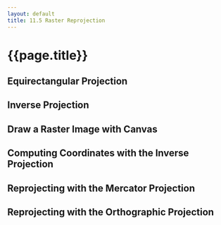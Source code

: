 ```yaml
---
layout: default
title: 11.5 Raster Reprojection
---
```


<!-- Include the TopoJSON library and the CSS styles -->
<script src="{{site.baseurl}}/assets/js/lib/topojson.js"></script>
<link rel="stylesheet" type="text/css" href="{{site.baseurl}}/chapter11/maps.css">


<h1 class="section-title">{{page.title}}</h1>

<h2 class="section-subtitle">Equirectangular Projection</h2>

<div id="map-equirectangular"></div>

<script>
    d3.json('{{site.baseurl}}/chapter11/data/land.json', function(error, data) {

        if (error) { return error; }

        var width = 600,
            height = 300;

        var geojson = topojson.feature(data, data.objects.ne_50m_land);

        // Create and configure an instance of the Mercator projection
        var equirectangular = d3.geo.equirectangular()
            .scale(width / (2 * Math.PI))
            .translate([width / 2, height / 2]);

        // Create and configure the geographic path generator
        var path = d3.geo.path()
            .projection(equirectangular);

        var div = d3.select('#map-equirectangular'),
            svg = div.append('svg')
                .attr('width', width)
                .attr('height', height);

        // Globe
        svg.append('path').datum({type: 'Sphere'})
            .attr('class', 'globe')
            .attr('d', path);

        // Features
        svg.append('path').datum(geojson)
            .attr('class', 'land')
            .attr('d', path);
    });
</script>


<h2 class="section-subtitle">Inverse Projection</h2>

<div id="map-equirectangular-inverse"></div>


<script>
    d3.json('{{site.baseurl}}/chapter11/data/land.json', function(error, data) {

        if (error) { return error; }

        var width = 600,
            height = 300;

        var geojson = topojson.feature(data, data.objects.ne_50m_land);

        // Create and configure an instance of the Mercator projection
        var equirectangular = d3.geo.equirectangular()
            .scale(width / (2 * Math.PI))
            .translate([width / 2, height / 2]);

        // Create and configure the geographic path generator
        var path = d3.geo.path()
            .projection(equirectangular);

        var div = d3.select('#map-equirectangular-inverse'),
            svg = div.append('svg')
                .attr('width', width)
                .attr('height', height);

        // Globe
        svg.append('path').datum({type: 'Sphere'})
            .attr('class', 'globe')
            .attr('d', path);

        // Features
        svg.append('path').datum(geojson)
            .attr('class', 'land')
            .attr('d', path);

        var rect = svg.append('rect')
            .attr('width', width)
            .attr('height', height)
            .attr('fill-opacity', 0);

        var vLine = svg.append('line')
            .attr('x0', -5)
            .attr('x1', -5)
            .attr('y0',  0)
            .attr('y1',  height)
            .attr('class', 'guide');

        var hLine = svg.append('line')
            .attr('x1', 0)
            .attr('x2', width)
            .attr('y1', -5)
            .attr('y2', -5)
            .attr('class', 'guide');

        var coordLabel = svg.append('text')
            .text('')
            .attr('class', 'guide-label');

        var fmt = d3.format('+.1f');

        rect
            .on('mousemove', function() {

                var pos = d3.mouse(this),
                    coords = equirectangular.invert(pos);

                // Update the position of the guides
                vLine.attr('x1', pos[0]).attr('x2', pos[0]);
                hLine.attr('y1', pos[1]).attr('y2', pos[1]);

                coordLabel
                    .attr('x', pos[0] + 5)
                    .attr('y', pos[1] - 5)
                    .text(fmt(coords[0]) + ', ' + fmt(coords[1]));
            })
            .on('mouseout', function() {
                vLine
                    .attr('x1', -5)
                    .attr('x2', -5);
                hLine
                    .attr('y1', -5)
                    .attr('y2', -5);
                coordLabel
                    .attr('x', -5)
                    .attr('y', -5);
            });
    });
</script>

<h2 class="section-subtitle">Draw a Raster Image with Canvas</h2>

<div id="canvas-image"></div>

<script>
    (function() {
        // Canvas element width and height
        var width = 600,
            height = 300;

        // Append the canvas element to the container div
        var div = d3.select('#canvas-image'),
            canvas = div.append('canvas')
                .attr('width', width)
                .attr('height', height);

        // Get the 2D context of the canvas instance
        var context = canvas.node().getContext('2d');

        // Create the image element
        var image = new Image;
        image.onload = onLoad;
        image.src = '{{site.baseurl}}/chapter11/data/world.jpg';

        // Copy the image to the canvas context
        function onLoad() {
            context.drawImage(image, 0, 0, image.width, image.height, 0, 0, width, height);
        }
    })();
</script>


<h2 class="section-subtitle">Computing Coordinates with the Inverse Projection</h2>

<div id="canvas-image-inv"></div>

<script>
    (function() {
        var width = 600,
            height = 300;

        var div = d3.select('#canvas-image-inv'),
            canvas = div.append('canvas')
                .attr('width', width)
                .attr('height', height);

        var context = canvas.node().getContext('2d');

        // Create the image element
        var image = new Image;
        image.onload = onLoad;
        image.src = '{{site.baseurl}}/chapter11/data/world.jpg';

        // Projection
        var equirectangular = d3.geo.equirectangular()
            .scale(width / (2 * Math.PI))
            .translate([width / 2, height / 2]);

        var fmt = d3.format('+.2f');

        // Copy the image to the canvas context
        function onLoad() {
            context.drawImage(image, 0, 0, image.width, image.height, 0, 0, width, height);
        }

        // Add an event listener for the mousemove event
        canvas.on('mousemove', function(d) {
            var pos = d3.mouse(this),
                coords = equirectangular.invert(pos),
                label = [fmt(coords[0]), fmt(coords[1])].join(', ');

            context.clearRect(2, 2, 90, 14);
            context.fillText(label, 4, 12);
        });

    })();
</script>


<h2 class="section-subtitle">Reprojecting with the Mercator Projection</h2>

<div id="reprojection-mercator"></div>

<script>
    (function() {
        // Canvas dimensions
        var width = 600, height = 300;

        // Append the canvas element and set its dimension
        var div = d3.select('#reprojection-mercator'),
            canvas = div.append('canvas')
                .attr('width', width)
                .attr('height', height);

        // Get the canvas 2D context
        var context = canvas.node().getContext('2d');

        // Create and configure the Equirectancular projection
        var equirectangular = d3.geo.equirectangular()
            .scale(width / (2 * Math.PI))
            .translate([width / 2, height / 2]);

        // Create and configure the Mercator projection
        var mercator = d3.geo.mercator()
            .scale(height / (2 * Math.PI))
            .translate([width / 2, height / 2]);

        // Create and load the image
        var image = new Image(width, height);
        image.onload = onLoad;
        image.src = '{{site.baseurl}}/chapter11/data/world.jpg';

        // Invoked when the image is fully loades
        function onLoad() {

            // Draw the image using the entire canvas
            context.drawImage(image, 0, 0, image.width, image.height);

            // Retrieve the source image data as an array
            var sourceData = context.getImageData(0, 0, image.width, image.height).data;

            // Create a new target image element and retrieve its data array
            var target = context.createImageData(image.width, image.height),
                targetData = target.data;

            // Iterate through the pixels of the canvas area
            for (var x = 0, w = image.width; x < w; x += 1) {
                for (var y = 0, h = image.height; y < h; y += 1) {

                    // Compute the latitude and longitude corresponding to the
                    // current row and column in the target projection
                    var coords = mercator.invert([x, y]);

                    // Variables to store the target and source index in the
                    // data array
                    var targetIndex,
                        sourceIndex,
                        pixels;

                    if ((!isNaN(coords[0])) && (!isNaN(coords[1]))) {

                        pixels = equirectangular(coords);

                        sourceIndex = 4 * (Math.floor(pixels[0]) + w * Math.floor(pixels[1]));
                        sourceIndex = sourceIndex - (sourceIndex % 4);

                        targetIndex = 4 * (x + w * y);
                        targetIndex = targetIndex - (targetIndex % 4);

                        targetData[targetIndex]     = sourceData[sourceIndex];
                        targetData[targetIndex + 1] = sourceData[sourceIndex + 1];
                        targetData[targetIndex + 2] = sourceData[sourceIndex + 2];
                        targetData[targetIndex + 3] = sourceData[sourceIndex + 3];
                    }
                }
            }

            context.clearRect(0, 0, image.width, image.height);
            context.putImageData(target, 0, 0);
        }

    })();
</script>

<h2 class="section-subtitle">Reprojecting with the Orthographic Projection</h2>

<div id="canvas-image-orthographic"></div>

<script>
    (function() {
        var width = 600,
            height = 300;

        var div = d3.select('#canvas-image-orthographic'),
            canvas = div.append('canvas')
                .attr('width', width)
                .attr('height', height);

        var context = canvas.node().getContext('2d');

        // Create and configure the Equirectangular projection
        var equirectangular = d3.geo.equirectangular()
            .scale(width / (2 * Math.PI))
            .translate([width / 2, height / 2]);

        // Create and configure the Orthographic projection
        var orthographic = d3.geo.orthographic()
            .scale(Math.sqrt(2) * height / Math.PI)
            .translate([width / 2, height / 2])
            .clipAngle(90);

        // Create the image element
        var image = new Image(width, height);
        image.onload = onLoad;
        image.src = '{{site.baseurl}}/chapter11/data/world.jpg';

        // Copy the image to the canvas context
        function onLoad() {

            // Copy the image to the canvas area
            context.drawImage(image, 0, 0, image.width, image.height);

            // Reads the source image data from the canvas context
            var sourceData = context.getImageData(0, 0, image.width, image.height).data;

            // Creates an empty target image and gets its data
            var target = context.createImageData(image.width, image.height),
                targetData = target.data;

            // Iterate in the target image
            for (var x = 0, w = image.width; x < w; x += 1) {
                for (var y = 0, h = image.height; y < h; y += 1) {

                    // Compute the geographic coordinates of the current pixel
                    var coords = orthographic.invert([x, y]);

                    // Source and target image indices
                    var targetIndex,
                        sourceIndex,
                        pixels;

                    // Check if the inverse projection is defined for the current pixel
                    if ((!isNaN(coords[0])) && (!isNaN(coords[1]))) {

                        // Compute the pixel coordinates in the source projection
                        pixels = equirectangular(coords);

                        // Compute the index of the red channel of the source and target pixels
                        sourceIndex = 4 * (Math.floor(pixels[0]) + w * Math.floor(pixels[1]));
                        sourceIndex = sourceIndex - (sourceIndex % 4);

                        targetIndex = 4 * (x + w * y);
                        targetIndex = targetIndex - (targetIndex % 4);

                        // Copy the red, green, blue and alpha channels
                        targetData[targetIndex]     = sourceData[sourceIndex];
                        targetData[targetIndex + 1] = sourceData[sourceIndex + 1];
                        targetData[targetIndex + 2] = sourceData[sourceIndex + 2];
                        targetData[targetIndex + 3] = sourceData[sourceIndex + 3];
                    }

                }
            }

            // Clear the canvas element and copy the target image
            context.clearRect(0, 0, image.width, image.height);
            context.putImageData(target, 0, 0);
        }

    })();
</script>
